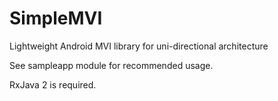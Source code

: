 # SimpleMVI

Lightweight Android MVI library for uni-directional architecture

See sampleapp module for recommended usage.

RxJava 2 is required.
